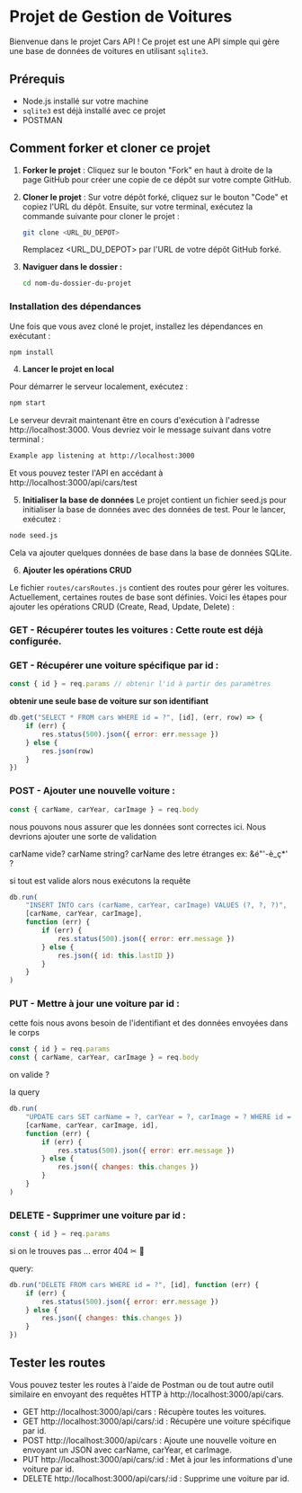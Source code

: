 # Projet de Gestion de Voitures

Bienvenue dans le projet Cars API ! Ce projet est une API simple qui gère une base de données de voitures en utilisant `sqlite3`.

## Prérequis

- Node.js installé sur votre machine
- `sqlite3` est déjà installé avec ce projet
- POSTMAN

## Comment forker et cloner ce projet

1. **Forker le projet** : Cliquez sur le bouton "Fork" en haut à droite de la page GitHub pour créer une copie de ce dépôt sur votre compte GitHub.

2. **Cloner le projet** : Sur votre dépôt forké, cliquez sur le bouton "Code" et copiez l'URL du dépôt. Ensuite, sur votre terminal, exécutez la commande suivante pour cloner le projet :

   ```bash
   git clone <URL_DU_DEPOT>
   ```

   Remplacez <URL_DU_DEPOT> par l'URL de votre dépôt GitHub forké.

3. **Naviguer dans le dossier :**

   ```bash
   cd nom-du-dossier-du-projet
   ```

### Installation des dépendances

Une fois que vous avez cloné le projet, installez les dépendances en exécutant :

```bash
npm install
```

4. **Lancer le projet en local**

Pour démarrer le serveur localement, exécutez :

```bash
npm start
```

Le serveur devrait maintenant être en cours d'exécution à l'adresse http://localhost:3000. Vous devriez voir le message suivant dans votre terminal :

```bash
Example app listening at http://localhost:3000
```

Et vous pouvez tester l'API en accédant à http://localhost:3000/api/cars/test

5. **Initialiser la base de données**
   Le projet contient un fichier seed.js pour initialiser la base de données avec des données de test. Pour le lancer, exécutez :

```bash
node seed.js
```

Cela va ajouter quelques données de base dans la base de données SQLite.

6. **Ajouter les opérations CRUD**

Le fichier `routes/carsRoutes.js` contient des routes pour gérer les voitures. Actuellement, certaines routes de base sont définies. Voici les étapes pour ajouter les opérations CRUD (Create, Read, Update, Delete) :

### GET - Récupérer toutes les voitures : Cette route est déjà configurée.

### GET - Récupérer une voiture spécifique par id :

```javascript
const { id } = req.params // obtenir l'id à partir des paramètres
```

**obtenir une seule base de voiture sur son identifiant**

```javascript
db.get("SELECT * FROM cars WHERE id = ?", [id], (err, row) => {
	if (err) {
		res.status(500).json({ error: err.message })
	} else {
		res.json(row)
	}
})
```

### POST - Ajouter une nouvelle voiture :

```javascript
const { carName, carYear, carImage } = req.body
```

nous pouvons nous assurer que les données sont correctes ici. Nous devrions ajouter une sorte de validation

carName vide?
carName string?
carName des letre étranges ex: &é"'-è_ç\*' ?

si tout est valide alors nous exécutons la requête

```javascript
db.run(
	"INSERT INTO cars (carName, carYear, carImage) VALUES (?, ?, ?)",
	[carName, carYear, carImage],
	function (err) {
		if (err) {
			res.status(500).json({ error: err.message })
		} else {
			res.json({ id: this.lastID })
		}
	}
)
```

### PUT - Mettre à jour une voiture par id :

cette fois nous avons besoin de l'identifiant et des données envoyées dans le corps

```javascript
const { id } = req.params
const { carName, carYear, carImage } = req.body
```

on valide ?

la query

```javascript
db.run(
	"UPDATE cars SET carName = ?, carYear = ?, carImage = ? WHERE id = ?",
	[carName, carYear, carImage, id],
	function (err) {
		if (err) {
			res.status(500).json({ error: err.message })
		} else {
			res.json({ changes: this.changes })
		}
	}
)
```

### DELETE - Supprimer une voiture par id :

```javascript
const { id } = req.params
```

si on le trouves pas ... error 404 ✂ 🧨

query:

```javascript
db.run("DELETE FROM cars WHERE id = ?", [id], function (err) {
	if (err) {
		res.status(500).json({ error: err.message })
	} else {
		res.json({ changes: this.changes })
	}
})
```

## Tester les routes

Vous pouvez tester les routes à l'aide de Postman ou de tout autre outil similaire en envoyant des requêtes HTTP à http://localhost:3000/api/cars.

- GET http://localhost:3000/api/cars : Récupère toutes les voitures.
- GET http://localhost:3000/api/cars/:id : Récupère une voiture spécifique par id.
- POST http://localhost:3000/api/cars : Ajoute une nouvelle voiture en envoyant un JSON avec carName, carYear, et carImage.
- PUT http://localhost:3000/api/cars/:id : Met à jour les informations d'une voiture par id.
- DELETE http://localhost:3000/api/cars/:id : Supprime une voiture par id.
